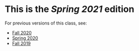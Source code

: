 # This is the _Spring 2021_ edition

For previous versions of this class, see:

-   [Fall 2020](https://computationalthinking.mit.edu/Fall20/)
-   [Spring 2020](https://ocw.mit.edu/courses/mathematics/18-s190-introduction-to-computational-thinking-with-julia-with-applications-to-modeling-the-covid-19-pandemic-spring-2020/)
-   [Fall 2019](https://github.com/dpsanders/6.S083_fall_2019/tree/fall_2019)
